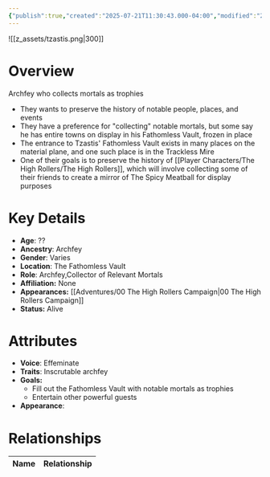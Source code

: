```yaml
---
{"publish":true,"created":"2025-07-21T11:30:43.000-04:00","modified":"2025-10-22T09:08:54.296-04:00","published":"2025-10-22T09:08:54.296-04:00","cssclasses":"","Age":"??","Ancestry":"Archfey","Gender":"Varies","Location":["The Fathomless Vault"],"Role":["Archfey","Collector of Relevant Mortals"],"Affiliation":["None"],"Appearances":["[[00 The High Rollers Campaign]]"],"Status":"Alive","Authors":["Jordan"]}
---
```


![[z_assets/tzastis.png|300]]

# Overview
 Archfey who collects mortals as trophies
- They wants to preserve the history of notable people, places, and events
- They have a preference for "collecting" notable mortals, but some say he has entire towns on display in his Fathomless Vault, frozen in place
- The entrance to Tzastis' Fathomless Vault exists in many places on the material plane, and one such place is in the Trackless Mire
- One of their goals is to preserve the history of [[Player Characters/The High Rollers/The High Rollers]], which will involve collecting some of their friends to create a mirror of The Spicy Meatball for display purposes

# Key Details
- **Age**: ??
- **Ancestry**: Archfey
- **Gender**: Varies
- **Location**: The Fathomless Vault
- **Role**: Archfey,Collector of Relevant Mortals
- **Affiliation:** None
- **Appearances:** [[Adventures/00 The High Rollers Campaign\|00 The High Rollers Campaign]]
- **Status:** Alive

# Attributes
- **Voice**: Effeminate
- **Traits**: Inscrutable archfey
- **Goals:** 
	- Fill out the Fathomless Vault with notable mortals as trophies
	- Entertain other powerful guests
- **Appearance**: 

# Relationships

| Name  | Relationship |
| ----- | ------------ |
